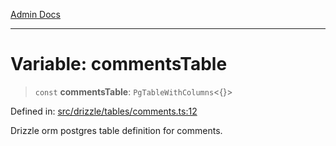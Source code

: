 [Admin Docs](/)

***

# Variable: commentsTable

> `const` **commentsTable**: `PgTableWithColumns`\<\{\}\>

Defined in: [src/drizzle/tables/comments.ts:12](https://github.com/PalisadoesFoundation/talawa-api/blob/04adcbca27f07ca5c0bffce211b6e6b77a1828ce/src/drizzle/tables/comments.ts#L12)

Drizzle orm postgres table definition for comments.

